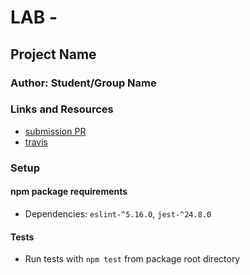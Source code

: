 # LAB - 

## Project Name

### Author: Student/Group Name

### Links and Resources
* [submission PR](https://github.com/401-advanced-javascript-jv/02-classes/pull/1)
* [travis](https://www.travis-ci.com/401-advanced-javascript-jv/02-classes)

### Setup
#### npm package requirements
* Dependencies: `eslint-^5.16.0`, `jest-^24.8.0`

#### Tests
* Run tests with `npm test` from package root directory
